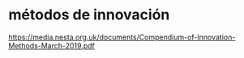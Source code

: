 # métodos de innovación
https://media.nesta.org.uk/documents/Compendium-of-Innovation-Methods-March-2019.pdf

